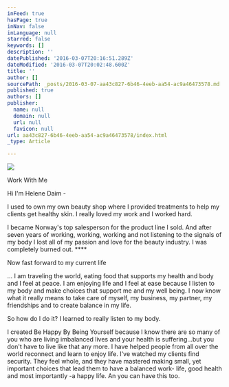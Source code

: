 ```yaml
---
inFeed: true
hasPage: true
inNav: false
inLanguage: null
starred: false
keywords: []
description: ''
datePublished: '2016-03-07T20:16:51.289Z'
dateModified: '2016-03-07T20:02:48.600Z'
title: ''
author: []
sourcePath: _posts/2016-03-07-aa43c827-6b46-4eeb-aa54-ac9a46473578.md
published: true
authors: []
publisher:
  name: null
  domain: null
  url: null
  favicon: null
url: aa43c827-6b46-4eeb-aa54-ac9a46473578/index.html
_type: Article

---
```

![](https://the-grid-user-content.s3-us-west-2.amazonaws.com/3c7a603e-a5de-4e42-a20b-6565ed5899f8.png)

Work With Me

Hi I'm Helene Daim -

I used to own my own beauty shop where I provided treatments to help my clients get healthy skin. I really loved my work and I worked hard. 

I became Norway's top salesperson for the product line I sold. And after seven years of working, working, working and not listening to the signals of my body I lost all of my passion and love for the beauty industry. I was completely burned out. ****

Now fast forward to my current life

... I am traveling the world, eating food that supports my health and body and I feel at peace. I am enjoying life and I feel at ease because I listen to my body and make choices that support me and my well being. I now know what it really means to take care of myself, my business, my partner, my friendships and to create balance in my life.

So how do I do it? I learned to really listen to my body. 

I created Be Happy By Being Yourself because I know there are so many of you who are living imbalanced lives and your health is suffering...but you don't have to live like that any more. I have helped people from all over the world reconnect and learn to enjoy life. I've watched my clients find security. They feel whole, and they have mastered making small, yet important choices that lead them to have a balanced work- life, good health and most importantly -a happy life. An you can have this too.